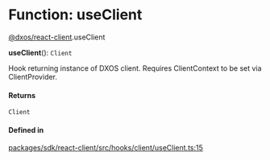 # Function: useClient

[@dxos/react-client](../modules/dxos_react_client.md).useClient

**useClient**(): `Client`

Hook returning instance of DXOS client.
Requires ClientContext to be set via ClientProvider.

#### Returns

`Client`

#### Defined in

[packages/sdk/react-client/src/hooks/client/useClient.ts:15](https://github.com/dxos/dxos/blob/db8188dae/packages/sdk/react-client/src/hooks/client/useClient.ts#L15)
